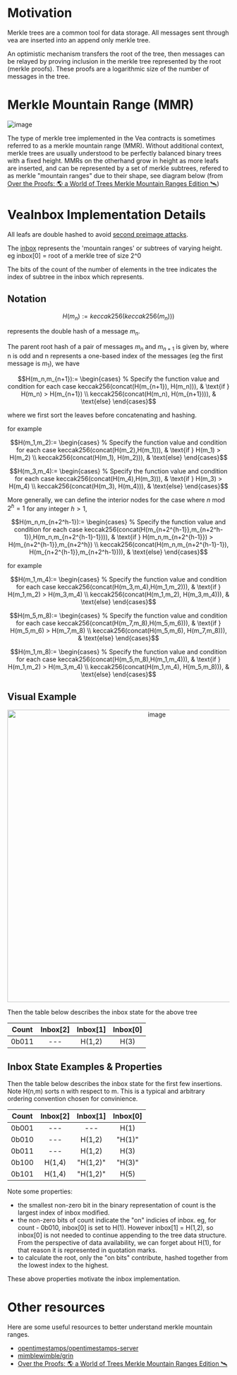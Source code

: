 # Motivation

Merkle trees are a common tool for data storage. All messages sent through vea are inserted into an append only merkle tree. 

An optimistic mechanism transfers the root of the tree, then messages can be relayed by proving inclusion in the merkle tree represented by the root (merkle proofs). These proofs are a logarithmic size of the number of messages in the tree.

# Merkle Mountain Range (MMR)

![image](https://user-images.githubusercontent.com/10378902/236598853-a1d8f60c-c5b7-48d8-96ca-3684216388fa.png)

The type of merkle tree implemented in the Vea contracts is sometimes referred to as a merkle mountain range (MMR). Without additional context, merkle trees are usually understood to be perfectly balanced binary trees with a fixed height. MMRs on the otherhand grow in height as more leafs are inserted, and can be represented by a set of merkle subtrees, refered to as merkle "mountain ranges" due to their shape, see diagram below (from [Over the Proofs: 🌎 a World of Trees Merkle Mountain Ranges Edition 🛰️](https://codyx.medium.com/over-the-proofs-a-world-of-trees-merkle-mountain-ranges-edition-%EF%B8%8F-dd4ac0e540fc))

# VeaInbox Implementation Details

All leafs are double hashed to avoid [second preimage attacks](https://flawed.net.nz/2018/02/21/attacking-merkle-trees-with-a-second-preimage-attack/).

The [inbox](https://github.com/kleros/vea/blob/c78180985507611b3f6b69c2863a7a36e1daed47/contracts/src/arbitrumToEth/VeaInboxArbToEth.sol#L50) represents the 'mountain ranges' or subtrees of varying height. eg  inbox[0] = root of a merkle tree of size 2^0

The bits of the count of the number of elements in the tree indicates the index of subtree in the inbox which represents.

## Notation

$$H(m_n):= keccak256(keccak256(m_n)))$$

represents the double hash of a message $m_n$. 

The parent root hash of a pair of messages $m_n$ and $m_{n+1}$ is given by, where n is odd and n represents a one-based index of the messages (eg the first message is $m_1$), we have

$$H(m_n,m_{n+1}):=
\begin{cases}
    % Specify the function value and condition for each case
    keccak256(concat(H(m_{n+1}), H(m_n))), & \text{if } H(m_n) > H(m_{n+1}) \\
    keccak256(concat(H(m_n), H(m_{n+1}))), & \text{else}
\end{cases}$$

where we first sort the leaves before concatenating and hashing.

for example

$$H(m_1,m_2):=
\begin{cases}
    % Specify the function value and condition for each case
    keccak256(concat(H(m_2),H(m_1))), & \text{if } H(m_1) > H(m_2) \\
    keccak256(concat(H(m_1), H(m_2))), & \text{else}
\end{cases}$$

$$H(m_3,m_4):=
\begin{cases}
    % Specify the function value and condition for each case
    keccak256(concat(H(m_4),H(m_3))), & \text{if } H(m_3) > H(m_4) \\
    keccak256(concat(H(m_3), H(m_4))), & \text{else}
\end{cases}$$

More generally, we can define the interior nodes for the case where $n \text{ mod } 2^h = 1$ for any integer $h > 1$,

$$H(m_n,m_{n+2^h-1}):=
\begin{cases}
    % Specify the function value and condition for each case
    keccak256(concat(H(m_{n+2^{h-1}},m_{n+2^h-1}),H(m_n,m_{n+2^{h-1}-1}))), & \text{if } H(m_n,m_{n+2^{h-1}}) > H(m_{n+2^{h-1}},m_{n+2^h}) \\
    keccak256(concat(H(m_n,m_{n+2^{h-1}-1}), H(m_{n+2^{h-1}},m_{n+2^h-1}))), & \text{else}
\end{cases}$$

for example

$$H(m_1,m_4):=
\begin{cases}
    % Specify the function value and condition for each case
    keccak256(concat(H(m_3,m_4),H(m_1,m_2))), & \text{if } H(m_1,m_2) > H(m_3,m_4) \\
    keccak256(concat(H(m_1,m_2), H(m_3,m_4))), & \text{else}
\end{cases}$$

$$H(m_5,m_8):=
\begin{cases}
    % Specify the function value and condition for each case
    keccak256(concat(H(m_7,m_8),H(m_5,m_6))), & \text{if } H(m_5,m_6) > H(m_7,m_8) \\
    keccak256(concat(H(m_5,m_6), H(m_7,m_8))), & \text{else}
\end{cases}$$

$$H(m_1,m_8):=
\begin{cases}
    % Specify the function value and condition for each case
    keccak256(concat(H(m_5,m_8),H(m_1,m_4))), & \text{if } H(m_1,m_2) > H(m_3,m_4) \\
    keccak256(concat(H(m_1,m_4), H(m_5,m_8))), & \text{else}
\end{cases}$$

## Visual Example

<p align="center"><img width="662" alt="image" src="https://user-images.githubusercontent.com/10378902/236891420-d771eb2a-1b40-4570-be5c-a9cbd0d08da4.png"></p>


Then the table below describes the inbox state for the above tree

| Count | Inbox[2] | Inbox[1] | Inbox[0] |
|-------|:--------:|:--------:|:--------:|
| 0b011 |    ---   |  H(1,2)  |   H(3)   |

## Inbox State Examples & Properties

Then the table below describes the inbox state for the first few insertions. Note H(n,m) sorts n with respect to m. This is a typical and arbitrary ordering convention chosen for convinience.

| Count | Inbox[2] | Inbox[1] | Inbox[0] |
|-------|:--------:|:--------:|:--------:|
| 0b001 |    ---   |    ---   |   H(1)   |
| 0b010 |    ---   |  H(1,2)  |  "H(1)"  |
| 0b011 |    ---   |  H(1,2)  |   H(3)   |
| 0b100 |  H(1,4)  | "H(1,2)" |  "H(3)"  |
| 0b101 |  H(1,4)  | "H(1,2)" |   H(5)   |

Note some properties:

- the smallest non-zero bit in the binary representation of count is the largest index of inbox modified.
- the non-zero bits of count indicate the "on" indicies of inbox. eg, for count - 0b010, inbox[0] is set to H(1). However inbox[1] = H(1,2), so inbox[0] is not needed to continue appending to the tree data structure. From the perspective of data availability, we can forget about H(1), for that reason it is represented in quotation marks.
- to calculate the root, only the "on bits" contribute, hashed together from the lowest index to the highest.

These above properties motivate the inbox implementation.

# Other resources

Here are some useful resources to better understand merkle mountain ranges.

- [opentimestamps/opentimestamps-server](https://github.com/opentimestamps/opentimestamps-server/blob/master/doc/merkle-mountain-range.md)
- [mimblewimble/grin](https://github.com/mimblewimble/grin/blob/master/doc/mmr.md)
- [Over the Proofs: 🌎 a World of Trees Merkle Mountain Ranges Edition 🛰️](https://codyx.medium.com/over-the-proofs-a-world-of-trees-merkle-mountain-ranges-edition-%EF%B8%8F-dd4ac0e540fc)
